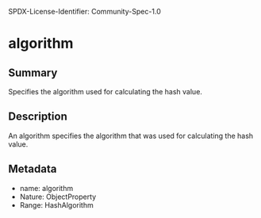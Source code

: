 SPDX-License-Identifier: Community-Spec-1.0

# algorithm

## Summary

Specifies the algorithm used for calculating the hash value.

## Description

An algorithm specifies the algorithm that was used for calculating the hash value.

## Metadata

- name: algorithm
- Nature: ObjectProperty
- Range: HashAlgorithm

